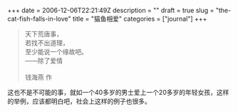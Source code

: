 +++
date = 2006-12-06T22:21:49Z
description = ""
draft = true
slug = "the-cat-fish-falls-in-love"
title = "猫鱼相爱"
categories = ["journal"]
+++
<blockquote>天下荒唐事，<br>若找不出道理，<br>至少能说一个缘故吧。<br>——除了爱情<br><br>钱海燕 作</blockquote>

这也不是不可能的事，就如一个40多岁的男士爱上一个20多岁的年轻女孩，这样的举例，应该都明白吧，社会上这样的例子也很多。
